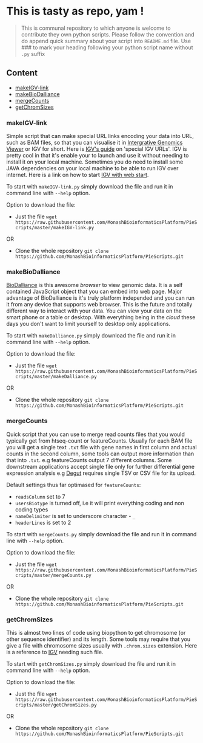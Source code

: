 # This is tasty as repo, yam ! 

> This is communal repository to which anyone is welcome to contribute they own python scripts. 
> Please follow the convention and do append quick summary about your script into `README.md` file.
> Use \#\#\# to mark your heading following your python script name without `.py` suffix 

## Content

- [makeIGV-link](#makeigv-link)
- [makeBioDalliance](#makebiodalliance)
- [mergeCounts](#mergecounts)
- [getChromSizes](#getchromsizes)

### makeIGV-link

Simple script that can make special URL links encoding your data into URL, such as BAM
files, so that you can visualise it in [Intergrative Genomics Viewer](http://www.broadinstitute.org/igv/) or
IGV for short. Here is [IGV's guide](http://www.broadinstitute.org/igv/ControlIGV) on 'special IGV URLs'.
IGV is pretty cool in that it's enable your to launch and use it without needing to install it on your local
machine. Sometimes you do need to install some JAVA dependencies on your local machine to be able to run IGV
over internet. Here is a link on how to start [IGV with web start](http://www.broadinstitute.org/igv/startingIGV).

To start with `makeIGV-link.py` simply download the file and run it in command line with `--help` option.

Option to download the file:

- Just the file
`wget https://raw.githubusercontent.com/MonashBioinformaticsPlatform/PieScripts/master/makeIGV-link.py`

OR 

- Clone the whole repository
`git clone https://github.com/MonashBioinformaticsPlatform/PieScripts.git`

### makeBioDalliance 

[BioDalliance](http://www.biodalliance.org/) is this awesome _browser_ to view genomic data. It is a self
contained JavaScript object that you can embed into web page. Major advantage of BioDalliance is it's truly
platform independed and you can run it from any device that supports web browser. This is the future and totally
different way to interact with your data. You can view your data on the smart phone or a table or desktop. With
everything being in the _cloud_ these days you don't want to limit yourself to desktop only applications. 

To start with `makeDalliance.py` simply download the file and run it in command line with `--help` option.

Option to download the file:

- Just the file `wget https://raw.githubusercontent.com/MonashBioinformaticsPlatform/PieScripts/master/makeDalliance.py`

OR 

- Clone the whole repository `git clone https://github.com/MonashBioinformaticsPlatform/PieScripts.git`

### mergeCounts

Quick script that you can use to merge read counts files that you would typically get from htseq-count or
featureCounts. Usually for each BAM file you will get a single text `.txt` file with gene names in first
column and actual counts in the second column, some tools can output more information than that into `.txt`.
e.g featureCounts output 7 different columns. Some downstream applications accept single file only for 
further differential gene expression analysis e.g [Degut](http://www.vicbioinformatics.com/degust/) requires
single TSV or CSV file for its upload. 

Default settings thus far optimased for `featureCounts`:

- `readsColumn` set to 7 
- `usersBiotype` is turned off, i.e it will print everything coding and non coding types
- `nameDelimiter` is set to underscore character - `_`
- `headerLines` is set to 2

To start with `mergeCounts.py` simply download the file and run it in command line with `--help` option.

Option to download the file:

- Just the file `wget https://raw.githubusercontent.com/MonashBioinformaticsPlatform/PieScripts/master/mergeCounts.py`

OR 

- Clone the whole repository `git clone https://github.com/MonashBioinformaticsPlatform/PieScripts.git`

### getChromSizes

This is almost two lines of code using biopython to get chromosome (or other sequence identifier) and its 
length. Some tools may require that you give a file with chromosome sizes usually with `.chrom.sizes`
extension. Here is a reference to [IGV](http://www.broadinstitute.org/igv/chromSizes) needing such file.

To start with `getChromSizes.py` simply download the file and run it in command line with `--help` option.

Option to download the file:

- Just the file `wget https://raw.githubusercontent.com/MonashBioinformaticsPlatform/PieScripts/master/getChromSizes.py`

OR 

- Clone the whole repository `git clone https://github.com/MonashBioinformaticsPlatform/PieScripts.git`
